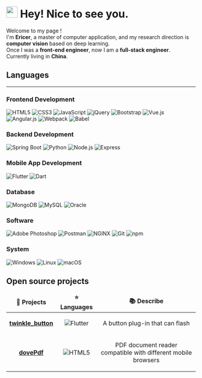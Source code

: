 <h1><img src="https://emojis.slackmojis.com/emojis/images/1531849430/4246/blob-sunglasses.gif?1531849430" width="30"/> Hey! Nice to see you.</h1>

<p>Welcome to my page ! <img src="https://cdn-icons-png.flaticon.com/512/8901/8901502.png" width="13"/> </br>
I'm <b>Ericer</b>, a master of computer application, and my research direction is <b>computer vision</b> based on deep learning. <img src="https://cdn-icons-png.flaticon.com/512/3375/3375152.png" width="13"/> </br>
Once I was a <b>front-end engineer</b>, now I am a <b>full-stack engineer</b>. <img src="https://cdn-icons-png.flaticon.com/512/2115/2115955.png" width="13"/> </br>
Currently living in <b>China</b>. <img src="https://cdn-icons-png.flaticon.com/512/197/197375.png" width="13"/>
</p>


<h2>Languages</h2>
<hr>
<h3>Frontend Development</h3>
<p>
  <img alt="HTML5" src="https://img.shields.io/badge/-HTML5-e44c27?style=flat-square&logo=html5&logoColor=white" />
  <img alt="CSS3" src="https://img.shields.io/badge/-CSS3-264de4?style=flat-square&logo=css3&logoColor=white" />
  <img alt="JavaScript" src="https://img.shields.io/badge/-JavaScript-d1b514?style=flat-square&logo=javascript&logoColor=white" />
  <img alt="jQuery" src="https://img.shields.io/badge/-jQuery-45b8d8?style=flat-square&logo=jquery&logoColor=white" />
  <img alt="Bootstrap" src="https://img.shields.io/badge/-Bootstrap-563d7c?style=flat-square&logo=bootstrap&logoColor=white" />
  <img alt="Vue.js" src="https://img.shields.io/badge/-Vue.js-42b883?style=flat-square&logo=vuedotjs&logoColor=white" />
  <img alt="Angular.js" src="https://img.shields.io/badge/-Angular.js-DD0031?style=flat-square&logo=angular&logoColor=white" />
  <img alt="Webpack" src="https://img.shields.io/badge/-Webpack-5299c8?style=flat-square&logo=webpack&logoColor=white" />
  <img alt="Babel" src="https://img.shields.io/badge/-Babel-d1b514?style=flat-square&logo=babel&logoColor=white" />
</p>

<h3>Backend Development</h3>
<p>
  <img alt="Spring Boot" src="https://img.shields.io/badge/-Spring Boot-58a722?style=flat-square&logo=springboot&logoColor=white" />
  <img alt="Python" src="https://img.shields.io/badge/-Python-3876ac?style=flat-square&logo=python&logoColor=white" />
  <img alt="Node.js" src="https://img.shields.io/badge/-Nodejs-43853d?style=flat-square&logo=Node.js&logoColor=white" />
  <img alt="Express" src="https://img.shields.io/badge/-Express-212121?style=flat-square&logo=express&logoColor=white" />
</p>

<h3>Mobile App Development</h3>
<p>
  <img alt="Flutter" src="https://img.shields.io/badge/-Flutter-41c4ff?style=flat-square&logo=flutter&logoColor=white" />
  <img alt="Dart" src="https://img.shields.io/badge/-Dart-45b8d8?style=flat-square&logo=dart&logoColor=white" />
</p>

<h3>Database</h3>
<p>
  <img alt="MongoDB" src="https://img.shields.io/badge/-MongoDB-449945?style=flat-square&logo=mongodb&logoColor=white" /> 
  <img alt="MySQL" src="https://img.shields.io/badge/-MySQL-3E6E93?style=flat-square&logo=mysql&logoColor=white" />
  <img alt="Oracle" src="https://img.shields.io/badge/-Oracle-cc4028?style=flat-square&logo=oracle&logoColor=white" />
</p>

<h3>Software</h3>
<p>
  <img alt="Adobe Photoshop	" src="https://img.shields.io/badge/-Adobe Photoshop-007ACC?style=flat-square&logo=adobephotoshop&logoColor=white" />
  <img alt="Postman" src="https://img.shields.io/badge/-Postman-ff6907?style=flat-square&logo=postman&logoColor=white" />
  <img alt="NGINX" src="https://img.shields.io/badge/-NGINX-00B140?style=flat-square&logo=nginx&logoColor=white" />
  <img alt="Git" src="https://img.shields.io/badge/-Git-ed5435?style=flat-square&logo=git&logoColor=white" />
  <img alt="npm" src="https://img.shields.io/badge/-NPM-CB3837?style=flat-square&logo=npm&logoColor=white" />
</p>

<h3>System</h3>
<p>
  <img alt="Windows" src="https://img.shields.io/badge/-Windows-0078d5?style=flat-square&logo=windows&logoColor=white" />
  <img alt="Linux" src="https://img.shields.io/badge/-Linux-430098?style=flat-square&logo=linux&logoColor=white" />
  <img alt="macOS" src="https://img.shields.io/badge/-macOS-B7178C?style=flat-square&logo=macos&logoColor=white" />
</p>


<h2>Open source projects</h2>
<table>
  <thead align="center">
    <tr border: none;>
      <td><b>🎁 Projects</b></td>
      <td><b>⭐ Languages</b></td>
      <td><b>📚 Describe</b></td>
    </tr>
  </thead>
  <tbody align="center">
    <tr>
      <td>
        <a href="https://pub.dev/packages/twinkle_button"><b>twinkle_button</b></a>
      </td>
      <td>
        <img alt="Flutter" src="https://img.shields.io/badge/-Flutter-41c4ff?style=flat-square&logo=flutter&logoColor=white" />
      </td>
      <td>
        <p>A button plug-in that can flash</p>
      </td>
    </tr>
	  <tr>
      <td>
        <a href="https://github.com/thmsgbrt/Chrome-Extension-with-React-and-Typescript-Starter-Pack"><b>dovePdf</b></a>
      </td>
      <td>
        <img alt="HTML5" src="https://img.shields.io/badge/-HTML5-e44c27?style=flat-square&logo=html5&logoColor=white" />
      </td>
      <td>
        <p>PDF document reader compatible with different mobile browsers</p>
      </td>
    </tr>
  </tbody>
</table>

<!--
**EricerYang/EricerYang** is a ✨ _special_ ✨ repository because its `README.md` (this file) appears on your GitHub profile.

Here are some ideas to get you started:

- 🔭 I’m currently working on ...
- 🌱 I’m currently learning ...
- 👯 I’m looking to collaborate on ...
- 🤔 I’m looking for help with ...
- 💬 Ask me about ...
- 📫 How to reach me: ...
- 😄 Pronouns: ...
- ⚡ Fun fact: ...
-->
